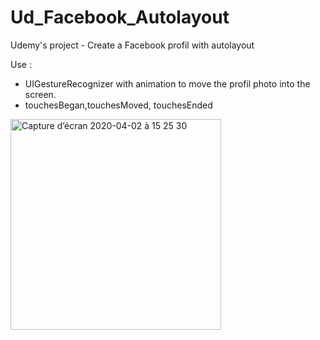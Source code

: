 # Ud_Facebook_Autolayout
Udemy's project - Create a Facebook profil with autolayout

Use : 
- UIGestureRecognizer with animation to move the profil photo into the screen.
- touchesBegan,touchesMoved, touchesEnded

<img width="337" alt="Capture d’écran 2020-04-02 à 15 25 30" src="https://user-images.githubusercontent.com/39524369/79487040-e999df00-8017-11ea-9140-ae5ca309a190.png">

